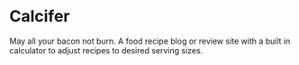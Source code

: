 # Calcifer


May all your bacon not burn. A food recipe blog or review site with a built in calculator to adjust recipes to desired serving sizes.
